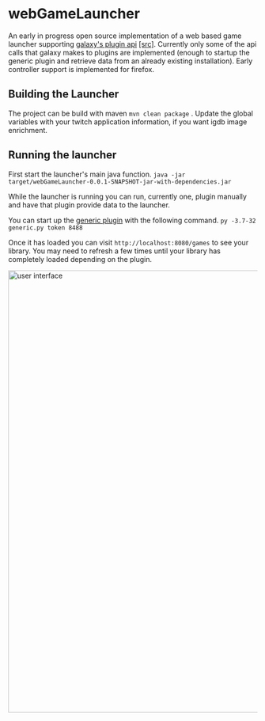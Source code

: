 # webGameLauncher
An early in progress open source implementation of a web based game launcher supporting [galaxy's plugin api](https://galaxy-integrations-python-api.readthedocs.io/en/latest/) [[src]](https://github.com/gogcom/galaxy-integrations-python-api). Currently only some of the api calls that galaxy makes to plugins are implemented (enough to startup the generic plugin and retrieve data from an already existing installation). Early controller support is implemented for firefox.

## Building the Launcher
The project can be build with maven `mvn clean package` . Update the global variables with your twitch application information, if you want igdb image enrichment.

## Running the launcher
First start the launcher's main java function.
`java -jar target/webGameLauncher-0.0.1-SNAPSHOT-jar-with-dependencies.jar`

While the launcher is running you can run, currently one, plugin manually and have that plugin provide data to the launcher.

You can start up the [generic plugin](https://github.com/AndrewDWhite/GalaxyGenericImporterPlugin) with the following command.
`py -3.7-32 generic.py token 8488`

Once it has loaded you can visit `http://localhost:8080/games` to see your library. You may need to refresh a few times until your library has completely loaded depending on the plugin.

<img width="894" alt="user interface" src="https://user-images.githubusercontent.com/972757/190617998-fb50106d-ec96-42c2-b9a6-7921df6cbce4.png">
